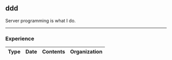 ## ddd

Server programming is what I do.

---

### Experience

| Type | Date | Contents | Organization |
|------|------|----------|--------------|
